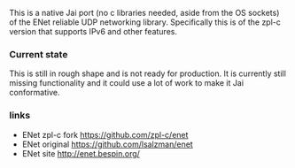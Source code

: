 
This is a native Jai port (no c libraries needed, aside from the OS sockets) of the ENet reliable UDP networking library. Specifically this is of the zpl-c version that supports IPv6 and other features.

### Current state

This is still in rough shape and is not ready for production. It is currently still missing functionality and it could use a lot of work to make it Jai conformative.

### links

- ENet zpl-c fork https://github.com/zpl-c/enet
- ENet original https://github.com/lsalzman/enet
- ENet site http://enet.bespin.org/

